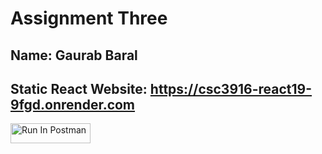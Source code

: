 # Assignment Three
## Name: Gaurab Baral
## Static React Website: https://csc3916-react19-9fgd.onrender.com

[<img src="https://run.pstmn.io/button.svg" alt="Run In Postman" style="width: 128px; height: 32px;">](https://app.getpostman.com/run-collection/41738468-073848b1-962e-4a9f-bb52-fa8d86c65682?action=collection%2Ffork&source=rip_markdown&collection-url=entityId%3D41738468-073848b1-962e-4a9f-bb52-fa8d86c65682%26entityType%3Dcollection%26workspaceId%3D8e5661a6-a63a-4245-9c5c-1f2c691db6cc#?env%5BBaral-HW3%5D=W3sia2V5IjoiSldUIiwidmFsdWUiOiIiLCJlbmFibGVkIjp0cnVlLCJ0eXBlIjoiYW55Iiwic2Vzc2lvblZhbHVlIjoiand0Li4uIiwiY29tcGxldGVTZXNzaW9uVmFsdWUiOiJqd3QgZXlKaGJHY2lPaUpJVXpJMU5pSXNJblI1Y0NJNklrcFhWQ0o5LmV5SnBaQ0k2SWpZM1pEYzVNV1ExWVdNMlkyWmlNR1ExTkdNelpUQTBPU0lzSW5WelpYSnVZVzFsSWpvaVlYQndiR1ZBWjIxaGFXd3VZMjl0SWl3aWFXRjBJam94TnpReU1UZ3dPREkyTENKbGVIQWlPakUzTkRJeE9EUTBNalo5LjRGRm80OGFDdVQ3aGxZT21pYmxkUENSUDdIamFjUFVsV2loOWpoYlZuQTgiLCJzZXNzaW9uSW5kZXgiOjB9XQ==)